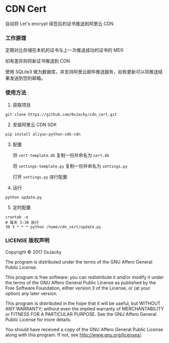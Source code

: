 # CDN Cert
自动将 Let's encrypt 续签后的证书推送到阿里云 CDN

### 工作原理
定期对比存储在本机的证书与上一次推送成功的证书的 MD5

如有差异则将新证书推送到 CDN

使用 SQLite3 做为数据库，并支持阿里云邮件推送服务，如有更新可以将推送结果发送到您的邮箱。

### 使用方法
1. 获取项目
```
git clone https://github.com/0xJacky/cdn_cert.git
```
2. 安装阿里云 CDN SDK
```
pip install aliyun-python-sdk-cdn
```
3. 配置

    将 `cert-template.db` 复制一份并命名为 `cert.db`

    将 `settings-template.py` 复制一份并命名为 `settings.py`

    打开 `settings.py` 进行配置

4. 运行
```
python update.py
```
5. 定时配置
```
crontab -e
# 每天 3:30 执行
30 3 * * * python /home/cdn_cert/update.py
```

### LICENSE 版权声明
Copyright © 2017 0xJacky

The program is distributed under the terms of the GNU Affero General Public License.

This program is free software: you can redistribute it and/or modify it under the terms of the GNU Affero General Public License as published by the Free Software Foundation, either version 3 of the License, or (at your option) any later version.

This program is distributed in the hope that it will be useful, but WITHOUT ANY WARRANTY; without even the implied warranty of MERCHANTABILITY or FITNESS FOR A PARTICULAR PURPOSE. See the GNU Affero General Public License for more details.

You should have received a copy of the GNU Affero General Public License along with this program. If not, see http://www.gnu.org/licenses/.

